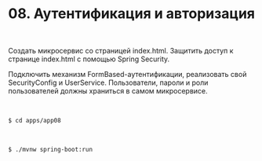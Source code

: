 # 08. Аутентификация и авторизация

<br/>

Создать микросервис со страницей index.html. Защитить доступ к странице index.html с помощью Spring Security. 

Подключить механизм FormBased-аутентификации, реализовать свой SecurityConfig и UserService. Пользователи, пароли и роли пользователей должны храниться в самом микросервисе.


<br/>

```
$ cd apps/app08
```

<br/>

```
$ ./mvnw spring-boot:run
```

